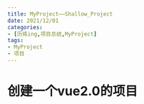 ```yaml
---
title: MyProject——Shallow_Project
date: 2021/12/01
categories:
- [历练ing,项目总结,MyProject]
tags:
- MyProject
- 项目
---
```

# 创建一个vue2.0的项目
